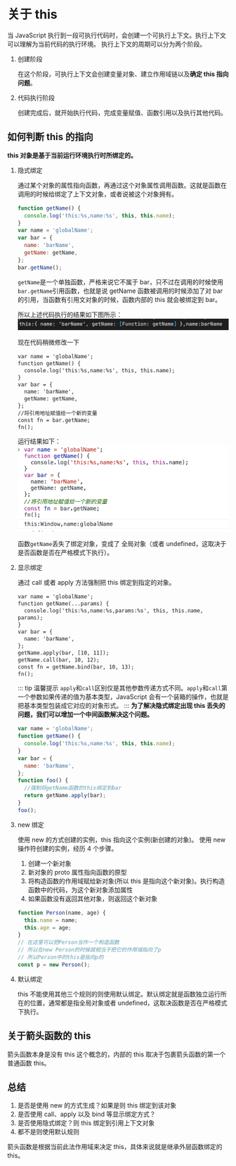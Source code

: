 # 关于 this

当 JavaScript 执行到一段可执行代码时，会创建一个可执行上下文。执行上下文可以理解为当前代码的执行环境。
执行上下文的周期可以分为两个阶段。

1. 创建阶段

   在这个阶段，可执行上下文会创建变量对象、建立作用域链以及**确定 this 指向问题**。

1. 代码执行阶段

   创建完成后，就开始执行代码，完成变量赋值、函数引用以及执行其他代码。

## 如何判断 this 的指向

**this 对象是基于当前运行环境执行时所绑定的。**

1. 隐式绑定

   通过某个对象的属性指向函数，再通过这个对象属性调用函数。这就是函数在调用的时候给绑定了上下文对象，或者说被这个对象拥有。

   ```js
   function getName() {
     console.log('this:%s,name:%s', this, this.name);
   }
   var name = 'globalName';
   var bar = {
     name: 'barName',
     getName: getName,
   };
   bar.getName();
   ```

   `getName`是一个单独函数，严格来说它不属于 bar，只不过在调用的时候使用`bar.getName`引用函数，也就是说 getName 函数被调用的时候添加了对 bar 的引用，当函数有引用文对象的时候，函数内部的 this 就会被绑定到 bar。

   所以上述代码执行的结果如下图所示：
   !['运行结果'](/image/0723/0723_01.png)

   现在代码稍微修改一下

   ```js{10}
   var name = 'globalName';
   function getName() {
     console.log('this:%s,name:%s', this, this.name);
   }
   var bar = {
     name: 'barName',
     getName: getName,
   };
   //将引用地址赋值给一个新的变量
   const fn = bar.getName;
   fn();
   ```

   运行结果如下：
   !['运行结果'](/image/0723/0723_02.png)

   函数`getName`丢失了绑定对象，变成了 全局对象（或者 undefined，这取决于是否函数是否在严格模式下执行）。

1. 显示绑定

   通过 call 或者 apply 方法强制把 this 绑定到指定的对象。

   ```js{8,9,10,11}
   var name = 'globalName';
   function getName(...params) {
     console.log('this:%s,name:%s,params:%s', this, this.name, params);
   }
   var bar = {
     name: 'barName',
   };
   getName.apply(bar, [10, 11]);
   getName.call(bar, 10, 12);
   const fn = getName.bind(bar, 10, 13);
   fn();
   ```

   ::: tip 温馨提示
   `apply`和`call`区别仅是其他参数传递方式不同。`apply`和`call`第一个参数如果传递的值为基本类型，JavaScript 会有一个装箱的操作，也就是把基本类型包装成它对应的对象形式。
   :::
   **为了解决隐式绑定出现 this 丢失的问题，我们可以增加一个中间函数解决这个问题。**

   ```js
   var name = 'globalName';
   function getName() {
     console.log('this:%s,name:%s', this, this.name);
   }
   var bar = {
     name: 'barName',
   };
   function foo() {
     //强制将getName函数的this绑定到bar
     return getName.apply(bar);
   }
   foo();
   ```

1. new 绑定

   使用 new 的方式创建的实例，this 指向这个实例(新创建的对象)。
   使用 new 操作符创建的实例，经历 4 个步骤。

   1. 创建一个新对象
   1. 新对象的 proto 属性指向函数的原型
   1. 将构造函数的作用域赋给新对象(所以 this 是指向这个新对象)。执行构造函数中的代码，为这个新对象添加属性
   1. 如果函数没有返回其他对象，则返回这个新对象

   ```js
   function Person(name, age) {
     this.name = name;
     this.age = age;
   }
   // 在这里可以把Person当作一个构造函数
   // 所以在new Person的时候就相当于把它的作用域指向了p
   // 所以Person中的this是指向p的
   const p = new Person();
   ```

1. 默认绑定

   this 不能使用其他三个规则的则使用默认绑定。默认绑定就是函数独立运行所在的位置，通常都是指全局对象或者 undefined，这取决函数是否在严格模式下执行。

## 关于箭头函数的 this

箭头函数本身是没有 this 这个概念的，内部的 this 取决于包裹箭头函数的第一个普通函数 this。

## 总结

1. 是否是使用 new 的方式生成？如果是则 this 绑定到该对象
1. 是否使用 call、apply 以及 bind 等显示绑定方式？
1. 是否使用隐式绑定？则 this 绑定到引用上下文对象
1. 都不是则使用默认规则

箭头函数是根据当前此法作用域来决定 this，具体来说就是继承外层函数绑定的 this。
